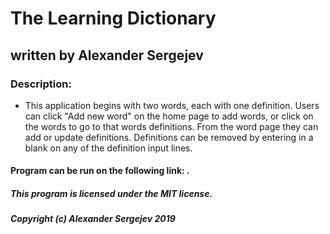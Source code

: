 # The Learning Dictionary
## written by Alexander Sergejev

### Description:
* This application begins with two words, each with one definition. Users can click "Add new word" on the home page to add words, or click on the words to go to that words definitions. From the word page they can add or update definitions. Definitions can be removed by entering in a blank on any of the definition input lines.



#### Program can be run on the following link: .  

##### This program is licensed under the MIT license.
##### Copyright (c) Alexander Sergejev 2019
